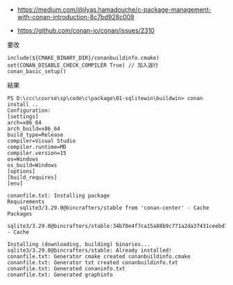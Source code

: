 ## 

* https://medium.com/@ilyas.hamadouche/c-package-management-with-conan-introduction-8c7bd928c009


* https://github.com/conan-io/conan/issues/2310

要改

```
include(${CMAKE_BINARY_DIR}/conanbuildinfo.cmake)
set(CONAN_DISABLE_CHECK_COMPILER True) // 加入這行
conan_basic_setup()
```


結果

```
PS D:\ccc\course\sp\code\c\package\01-sqlitewin\buildwin> conan install ..
Configuration:
[settings]
arch=x86_64
arch_build=x86_64
build_type=Release
compiler=Visual Studio
compiler.runtime=MD
compiler.version=15
os=Windows
os_build=Windows
[options]
[build_requires]
[env]

conanfile.txt: Installing package
Requirements
    sqlite3/3.29.0@bincrafters/stable from 'conan-center' - Cache
Packages
    sqlite3/3.29.0@bincrafters/stable:34b70e4f7ca15a88b9c771a2da37431ceebd76fa - Cache

Installing (downloading, building) binaries...
sqlite3/3.29.0@bincrafters/stable: Already installed!
conanfile.txt: Generator cmake created conanbuildinfo.cmake
conanfile.txt: Generator txt created conanbuildinfo.txt
conanfile.txt: Generated conaninfo.txt
conanfile.txt: Generated graphinfo
```
